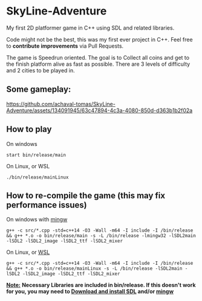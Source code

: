 # SkyLine-Adventure
My first 2D platformer game in C++ using SDL and related libraries.

Code might not be the best, this was my first ever project in C++. Feel free to **contribute improvements** via Pull Requests.

The game is Speedrun oriented. The goal is to Collect all coins and get to the finish platform alive as fast as possible. There are 3 levels of difficulty and 2 cities to be played in.

## Some gameplay:

https://github.com/achaval-tomas/SkyLine-Adventure/assets/134091945/63c47894-4c3a-4080-850d-d363b1b2f02a

## How to play
On windows
````
start bin/release/main
````
On Linux, or WSL
````
./bin/release/mainLinux
````

## How to re-compile the game (this may fix performance issues)
On windows with [mingw](https://www.mingw-w64.org/)
````
g++ -c src/*.cpp -std=c++14 -O3 -Wall -m64 -I include -I /bin/release && g++ *.o -o bin/release/main -s -L /bin/release -lmingw32 -lSDL2main -lSDL2 -lSDL2_image -lSDL2_ttf -lSDL2_mixer
````
On Linux, or [WSL](https://learn.microsoft.com/es-es/windows/wsl/install)
````
g++ -c src/*.cpp -std=c++14 -O3 -Wall -m64 -I include -I /bin/release && g++ *.o -o bin/release/mainLinux -s -L /bin/release -lSDL2main -lSDL2 -lSDL2_image -lSDL2_ttf -lSDL2_mixer
````

<ins>**Note:**</ins> **Necessary Libraries are included in bin/release. If this doesn't work for you, you may need to [Download and install SDL](https://www.libsdl.org/) and/or [mingw](https://www.mingw-w64.org/)**
